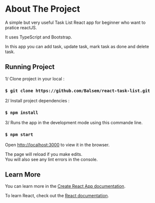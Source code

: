 # About The Project

A simple but very useful Task List React app for beginner who want to pratice reactJS.

It uses TypeScript and Bootstrap.

In this app you can add task, update task, mark task as done and delete task.

## Running Project 

1/ Clone project in your local :

### `$ git clone https://github.com/Balsem/react-task-list.git`

2/ Install project dependencies :

### `$ npm install`

3/ Runs the app in the development mode using this commande line.

### `$ npm start`

Open [http://localhost:3000](http://localhost:3000) to view it in the browser.

The page will reload if you make edits.\
You will also see any lint errors in the console.

## Learn More

You can learn more in the [Create React App documentation](https://facebook.github.io/create-react-app/docs/getting-started).

To learn React, check out the [React documentation](https://reactjs.org/).
